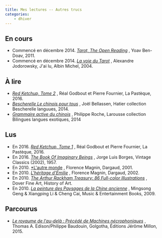```yaml
---
title: Mes lectures -- Autres trucs
categories:
	- dhiver
---
```


## En cours

- Commencé en décembre 2014.
	[*Tarot, The Open Reading*](http://www.cbdtarot.com/)
	, Yoav Ben-Doav, 2011.  
- Commencé en décembre 2014.
	[*La voie du Tarot*](https://www.amazon.fr/voie-du-tarot-Alexandro-Jodorowsky/dp/2290009849)
	,	Alexandre Jodorowsky, J'ai lu, Albin Michel, 2004.

## À lire

- [*Red Ketchup, Tome 2*](http://www.lapasteque.com/new-index/#/red-ketchup-1/)
	, Réal Godbout et Pierre Fournier, La Pastèque, 2016.	
- [*Bescherelle Le chinois pour tous*](http://bescherelle.com/bescherelle-le-chinois-pour-tous-9782218978883)
	, Joël Bellassen, Hatier collection Bescherelle languues, 2014.
- [*Grammaire active du chinois*](http://www.editions-larousse.fr/grammaire-active-du-chinois-9782035899927)
	, Philippe Roche, Larousse collection Bilingues langues exotiques, 2014	

## Lus

- En 2016.
	[*Red Ketchup, Tome 1*](http://www.lapasteque.com/new-index/#/red-ketchup-1/)
	, Réal Godbout et Pierre Fournier, La Pastèque, 2016.	
- En 2016.
	[*The Book Of Imaginary Beings*](https://www.google.com/search?q=The+Book+Of+Imaginary+Beings)
	, Jorge Luis Borges, Vintage Classics (2002), 1957.
- En 2010.
	[*L'autre monde](http://www.dargaud.com/bd/Autre-Monde-L/Autre-Monde-L-Integrales)
	, Florence Magnin, Dargaud, 2001.
- En 2010.
	[*L'héritage d'Émilie*](http://www.dargaud.com/bd/Heritage-d-Emilie-L/Heritage-d-Emilie-L)
	, Florence Magnin, Dargaud, 2002.
- En 2010.
	[*The Arthur Rackham Treasury: 86 Full-color Illustrations*](https://www.amazon.fr/gp/product/0486446859/ref=oh_aui_detailpage_o00_s01)
	, Dover Fine Art, History of Art.
- En 2010.
	[*La peinture des Paysages de la Chine ancienne*](https://www.amazon.fr/gp/product/2357260106/ref=oh_aui_detailpage_o05_s00)
	, Mingsong Geng & Xiangping Li & Cheng Cai, Music & Entertainment Books, 2009.

## Parcourus

- [*Le royaume de l'au-delà : Précédé de Machines nécrophoniques*](http://www.millon.fr/collections/religion/golgotha/edison.html)
	, Thomas A. Edison/Philippe Baudouin, Golgotha, Éditions Jérôme Millon, 2015.